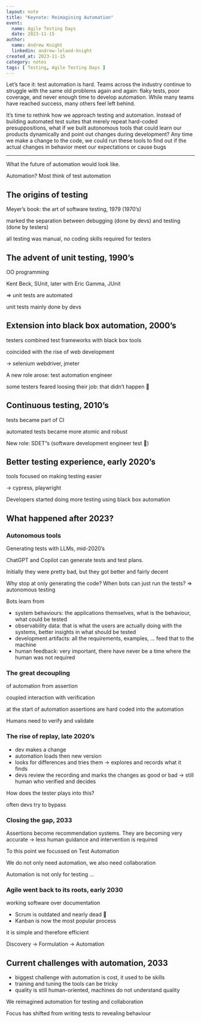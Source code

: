 ```yaml
---
layout: note
title: "Keynote: Reimagining Automation"
event:
  name: Agile Testing Days
  date: 2023-11-15
author:
  name: Andrew Knight
  linkedin: andrew-leland-knight
created_at: 2023-11-15
category: notes
tags: [ Testing, Agile Testing Days ]
---
```


Let’s face it: test automation is hard. Teams across the industry continue to struggle with the same old problems again and again: flaky tests, poor coverage, and never enough time to develop automation. While many teams have reached success, many others feel left behind.

It’s time to rethink how we approach testing and automation. Instead of building automated test suites that merely repeat hard-coded presuppositions, what if we built autonomous tools that could learn our products dynamically and point out changes during development? Any time we make a change to the code, we could run these tools to find out if the actual changes in behavior meet our expectations or cause bugs

---

What the future of automation would look like.

Automation? Most think of test automation

## The origins of testing

Meyer’s book: the art of software testing, 1979 (1970’s)

marked the separation between debugging (done by devs) and testing (done by testers)

all testing was manual, no coding skills required for testers

## The advent of unit testing, 1990’s

OO programming

Kent Beck, SUnit, later with Eric Gamma, JUnit

=> unit tests are automated

unit tests mainly done by devs

## Extension into black box automation, 2000’s

testers combined test frameworks with black box tools

coincided with the rise of web development

-> selenium webdriver, jmeter

A new role arose: test automation engineer

some testers feared loosing their job: that didn’t happen 💪

## Continuous testing, 2010’s

tests became part of CI

automated tests became more atomic and robust

New role: SDET”s (software development engineer test 🤷)

## Better testing experience, early 2020’s

tools focused on making testing easier

-> cypress, playwright

Developers started doing more testing using black box automation

## What happened after 2023?

### Autonomous tools

Generating tests with LLMs, mid-2020’s

ChatGPT and Copilot can generate tests and test plans.

Initially they were pretty bad, but they got better and fairly decent

Why stop at only generating the code?
When bots can just run the tests?
=> autonomous testing

Bots learn from

- system behaviours: the applications themselves, what is the behaviour, what could be tested
- observability data: that is what the users are actually doing with the systems, better insights in what should be tested
- development artifacts: all the requirements, examples, … feed that to the machine
- human feedback: very important, there have never be a time where the human was not required

### The great decoupling

of automation from assertion

coupled interaction with verification

at the start of automation assertions are hard coded into the automation

Humans need to verify and validate

### The rise of replay, late 2020’s

- dev makes a change
- automation loads then new version
- looks for differences and tries them -> explores and records what it finds
- devs review the recording and marks the changes as good or bad
-> still human who verified and decides

 How does the tester plays into this?

often devs try to bypass

### Closing the gap, 2033

Assertions become recommendation systems. They are becoming very accurate
-> less human guidance and intervention is required

To this point we focussed on Test Automation

We do not only need automation, we also need collaboration

Automation is not only for testing
…

### Agile went back to its roots, early 2030

working software over documentation

- Scrum is outdated and nearly dead 🤔
- Kanban is now the most popular process

it is simple and therefore efficient

Discovery -> Formulation -> Automation

## Current challenges with automation, 2033

- biggest challenge with automation is cost, it used to be skills
- training and tuning the tools can be tricky
- quality is still human-oriented, machines do not understand quality

We reimagined automation for testing and collaboration

Focus has shifted from writing tests to revealing behaviour
